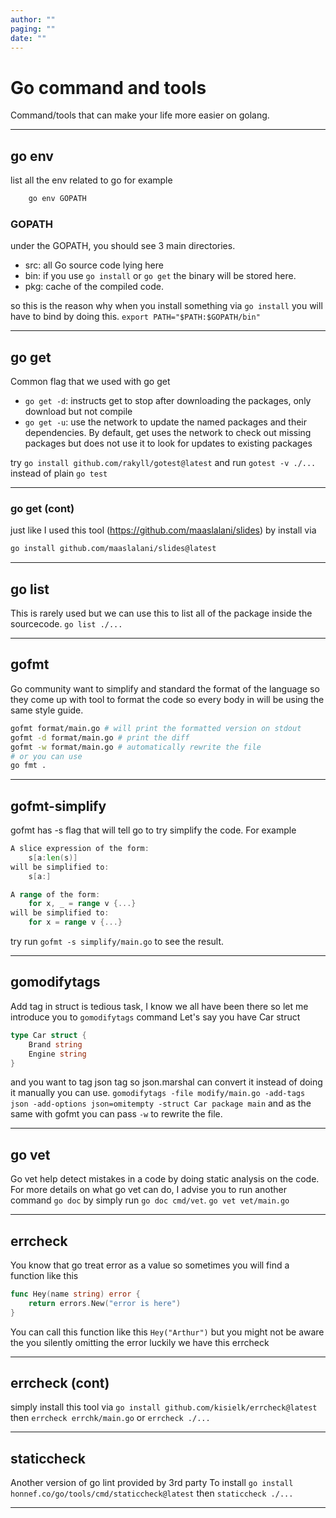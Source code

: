 ```yaml
---
author: "" 
paging: ""
date: ""
---
```


# Go command and tools
Command/tools that can make your life more easier on golang.

---

## go env
list all the env related to go
for example
```sh
	go env GOPATH
```

### GOPATH
under the GOPATH, you should see 3 main directories.
- src: all Go source code lying here
- bin: if you use `go install` or `go get` the binary will be stored here.
- pkg: cache of the compiled code.

so this is the reason why when you install something via `go install` you will have to bind by doing this. `export PATH="$PATH:$GOPATH/bin"`  

---

## go get
Common flag that we used with go get
- `go get -d`: instructs get to stop after downloading the packages, only download but not compile
- `go get -u`: use the network to update the named packages
and their dependencies. By default, get uses the network to check out
missing packages but does not use it to look for updates to existing packages

try `go install github.com/rakyll/gotest@latest` 
and run `gotest -v ./...` instead of plain `go test`

---

### go get (cont)
just like I used this tool (https://github.com/maaslalani/slides) by install via
```sh
go install github.com/maaslalani/slides@latest
```

---

## go list
This is rarely used but we can use this to list all of the package inside the sourcecode.
`go list ./...`

---

## gofmt
Go community want to simplify and standard the format of the language so they come up with tool to format the code so every body in will be using the same style guide.
```sh
gofmt format/main.go # will print the formatted version on stdout
gofmt -d format/main.go # print the diff
gofmt -w format/main.go # automatically rewrite the file
# or you can use
go fmt .
```

---
## gofmt-simplify
gofmt has -s flag that will tell go to try simplify the code.
For example
```go
A slice expression of the form:
	s[a:len(s)]
will be simplified to:
	s[a:]

A range of the form:
	for x, _ = range v {...}
will be simplified to:
	for x = range v {...}
```
try run `gofmt -s simplify/main.go` to see the result.

---

## gomodifytags
Add tag in struct is tedious task, I know we all have been there so let me introduce you to `gomodifytags` command
Let's say you have Car struct
```go
type Car struct {
	Brand string
	Engine string
}
``` 
and you want to tag json tag so json.marshal can convert it instead of doing it manually you can use.
`gomodifytags -file modify/main.go -add-tags json -add-options json=omitempty -struct Car package main`
and as the same with gofmt you can pass `-w` to rewrite the file.

---

## go vet
Go vet help detect mistakes in a code by doing static analysis on the code. For more details on what go vet can do, I advise you to run another command `go doc` by simply run `go doc cmd/vet`.
`go vet vet/main.go`

---

## errcheck
You know that go treat error as a value so sometimes you will find a function like this
```go
func Hey(name string) error {
	return errors.New("error is here")
}
```
You can call this function like this `Hey("Arthur")` but you might not be aware the you silently omitting the error
luckily we have this errcheck 

---

## errcheck (cont)
simply install this tool via
`go install github.com/kisielk/errcheck@latest`
then `errcheck errchk/main.go`
or `errcheck ./...`

---

## staticcheck 
Another version of go lint provided by 3rd party
To install `go install honnef.co/go/tools/cmd/staticcheck@latest`
then `staticcheck ./...` 

---
